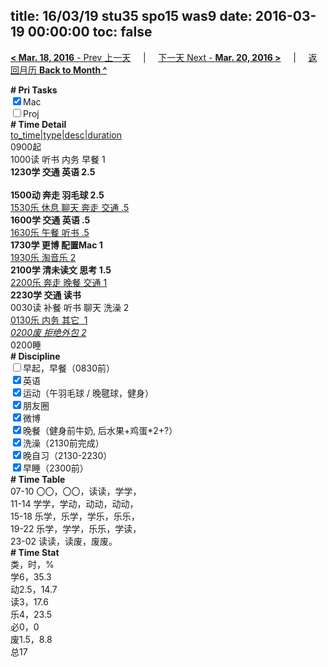 title: 16/03/19 stu35 spo15 was9
date: 2016-03-19 00:00:00
toc: false
---
[**< Mar. 18, 2016** - Prev 上一天](/lifelogs/2016/03/d18.html) &nbsp; &nbsp; | &nbsp; &nbsp; [下一天 Next - **Mar. 20, 2016 >**](/lifelogs/2016/03/d20.html) &nbsp; &nbsp; |  &nbsp; &nbsp; [返回月历 **Back to Month ^**](/lifelogs/2016/03/index.html)
<br/><div style="word-wrap: break-word; -webkit-nbsp-mode: space; -webkit-line-break: after-white-space;"><div><b># Pri Tasks</b></div><div><input checked="true" type="checkbox"/>Mac</div><div><input type="checkbox"/>Proj</div><div><b># Time Detail</b></div><div><u>to_time|type|desc|duration</u></div><div>0900起</div><div>1000读 听书 内务 早餐 1</div><div><b>1230学 交通 英语 2.5</b></div><div><b><br/></b></div><div><b>1500动 奔走 羽毛球 2.5</b></div><div><u>1530乐 休息 聊天 奔走 交通 .5</u></div><div><b>1600学 交通 英语 .5</b></div><div><u>1630乐 午餐 听书 .5</u></div><div><b>1730学 更博 配置Mac 1</b></div><div><u>1930乐 淘音乐 2</u></div><div><b>2100学 清未读文 思考 1.5</b></div><div><u>2200乐 奔走 晚餐 交通 1</u></div><div><b>2230学 交通 读书</b></div><div>0030读 补餐 听书 聊天 洗澡 2</div><div><u>013</u><u>0乐 内务 其它  1</u></div><div><u><i>0200废 拒绝外包 2</i></u></div><div>0200睡</div><div><b># Discipline</b></div><div><input type="checkbox"/>早起，早餐（0830前）</div><div><input checked="true" type="checkbox"/>英语</div><div><input checked="true" type="checkbox"/>运动（午羽毛球 / 晚毽球，健身）</div><div><input checked="true" type="checkbox"/>朋友圈</div><div><input checked="true" type="checkbox"/>微博</div><div><input checked="true" type="checkbox"/>晚餐（健身前牛奶, 后水果+鸡蛋*2+?）</div><div><input checked="true" type="checkbox"/>洗澡（2130前完成）</div><div><input checked="true" type="checkbox"/>晚自习（2130-2230）</div><div><input checked="true" type="checkbox"/>早睡（2300前）</div><div><b># Time Table</b></div><div>07-10 〇〇，〇〇，读读，学学，</div><div>11-14 学学，学动，动动，动动，</div><div>15-18 乐学，乐学，学乐，乐乐，</div><div>19-22 乐学，学学，乐乐，学读，</div><div>23-02 读读，读废，废废。</div><div><b># Time Stat</b></div><div>类，时，%</div><div>学6，35.3</div><div>动2.5，14.7</div><div>读3，17.6</div><div>乐4，23.5</div><div>必0，0</div><div>废1.5，8.8</div><div>总17</div>